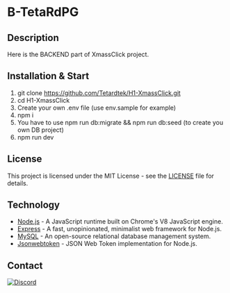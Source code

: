 # B-TetaRdPG
## Description
Here is the BACKEND part of XmassClick project.


## Installation & Start
1. git clone https://github.com/Tetardtek/H1-XmassClick.git
2. cd H1-XmassClick
3. Create your own .env file (use env.sample for example)
4. npm i
5. You have to use npm run db:migrate && npm run db:seed (to create you own DB project)
6. npm run dev

## License
This project is licensed under the MIT License - see the [LICENSE](LICENSE) file for details.

## Technology
- [Node.js](https://nodejs.org/) - A JavaScript runtime built on Chrome's V8 JavaScript engine.
- [Express](https://expressjs.com/) - A fast, unopinionated, minimalist web framework for Node.js.
- [MySQL](https://www.mysql.com/) - An open-source relational database management system.
- [Jsonwebtoken](https://jwt.io/introduction) - JSON Web Token implementation for Node.js.


## Contact
[![Discord](https://raw.githubusercontent.com/rahuldkjain/github-profile-readme-generator/master/src/images/icons/Social/discord.svg)](https://discord.com/users/235413280103858176)
